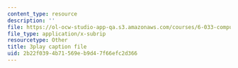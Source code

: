```yaml
---
content_type: resource
description: ''
file: https://ol-ocw-studio-app-qa.s3.amazonaws.com/courses/6-033-computer-system-engineering-spring-2018/2b22f0394b71569eb9d47f66efc2d366_r2_-2KW76ec.vtt
file_type: application/x-subrip
resourcetype: Other
title: 3play caption file
uid: 2b22f039-4b71-569e-b9d4-7f66efc2d366
---
```

